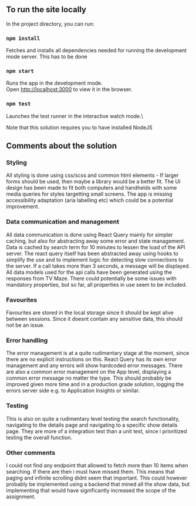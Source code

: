## To run the site locally
In the project directory, you can run:

### `npm install`
Fetches and installs all dependencies needed for running the development mode server. This has to be done 

### `npm start`
Runs the app in the development mode.\
Open [http://localhost:3000](http://localhost:3000) to view it in the browser.

### `npm test`
Launches the test runner in the interactive watch mode.\

Note that this solution requires you to have installed NodeJS 


## Comments about the solution

### Styling
All styling is done using css/scss and common html elements - If larger forms should be used, then maybe a library would be a better fit.
The UI design has been made to fit both computers and handhelds with some media queries for styles targetting small screens.
The app is missing accessibility adaptation (aria labelling etc) which could be a potential improvement. 

### Data communication and management
All data communication is done using React Query mainly for simpler caching, but also for abstracting away some error and state management.
Data is cached by search term for 10 minutes to lessen the load of the API server.
The react query itself has been abstracted away using hooks to simplify the use and to implement logic for detecting slow connections to the server. If a call takes more than 3 seconds, 
a message will be displayed. 
All data models used for the api calls have been generated using the responses from TV Maze. There could potentially be some issues with mandatory properties, but so far, all properties in use seem to be included.

### Favourites
Favourites are stored in the local storage since it should be kept alive between sessions. Since it doesnt contain any sensitive data, this should not be an issue.

### Error handling
The error management is at a quite rudimentary stage at the moment, since there are no explicit instructions on this. 
React Query has its own error management and any errors will show hardcoded error messages. There are also a common error management on the App level, displaying a common error message no matter the type. 
This should probably be improved given more time and in a production grade solution, logging the errors server side e.g. to Application Insights or similar.

### Testing
This is also on quite a rudimentary level testing the search functionality, navigating to the details page and navigating to a specific show details page. 
They are more of a integration test than a unit test, since i prioritized testing the overall function.

### Other comments
I could not find any endpoint that allowed to fetch more than 10 items when searching. If there are then i must have missed them. This means that paging and infinite scrolling didnt seem that important.
This could however probably be implemented using a backend that mined all the show data, but implementing that would have significantly increased the scope of the assignment. 